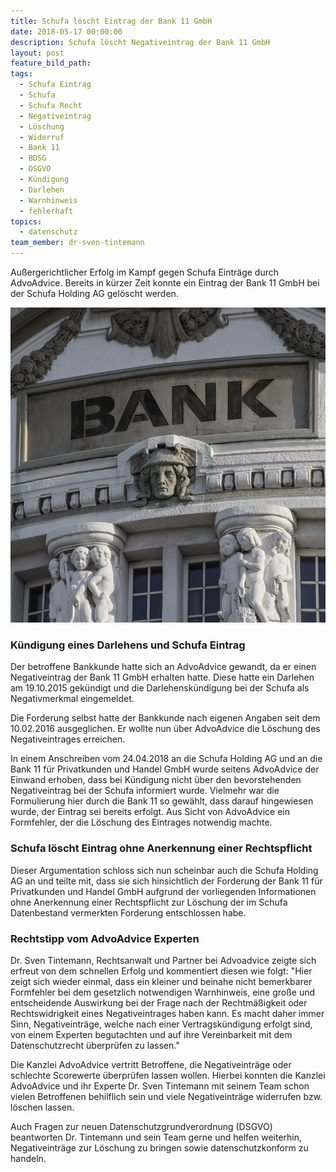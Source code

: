 ```yaml
---
title: Schufa löscht Eintrag der Bank 11 GmbH
date: 2018-05-17 00:00:00
description: Schufa löscht Negativeintrag der Bank 11 GmbH
layout: post
feature_bild_path:
tags:
  - Schufa Eintrag
  - Schufa
  - Schufa Recht
  - Negativeintrag
  - Löschung
  - Widerruf
  - Bank 11
  - BDSG
  - DSGVO
  - Kündigung
  - Darlehen
  - Warnhinweis
  - fehlerhaft
topics:
  - datenschutz
team_member: dr-sven-tintemann
---
```


Au&szlig;ergerichtlicher Erfolg im Kampf gegen Schufa Eintr&auml;ge durch AdvoAdvice. Bereits in k&uuml;rzer Zeit konnte ein Eintrag der Bank 11 GmbH bei der Schufa Holding AG gel&ouml;scht werden.

![Bank - Bild von Pixabay](/uploads/bank-2907728-640-1.jpg "Bankgebäude - Außenansicht")

### K&uuml;ndigung eines Darlehens und Schufa Eintrag

Der betroffene Bankkunde hatte sich an AdvoAdvice gewandt, da er einen Negativeintrag der Bank 11 GmbH erhalten hatte. Diese hatte ein Darlehen am 19.10.2015 gek&uuml;ndigt und die Darlehensk&uuml;ndigung bei der Schufa als Negativmerkmal eingemeldet.

Die Forderung selbst hatte der Bankkunde nach eigenen Angaben seit dem 10.02.2016 ausgeglichen. Er wollte nun &uuml;ber AdvoAdvice die L&ouml;schung des Negativeintrages erreichen.

In einem Anschreiben vom 24.04.2018 an die Schufa Holding AG und an die Bank 11 f&uuml;r Privatkunden und Handel GmbH wurde seitens AdvoAdvice der Einwand erhoben, dass bei K&uuml;ndigung nicht &uuml;ber den bevorstehenden Negativeintrag bei der Schufa informiert wurde. Vielmehr war die Formulierung hier durch die Bank 11 so gew&auml;hlt, dass darauf hingewiesen wurde, der Eintrag sei bereits erfolgt. Aus Sicht von AdvoAdvice ein Formfehler, der die L&ouml;schung des Eintrages notwendig machte.

### Schufa l&ouml;scht Eintrag ohne Anerkennung einer Rechtspflicht

Dieser Argumentation schloss sich nun scheinbar auch die Schufa Holding AG an und teilte mit, dass sie sich hinsichtlich der Forderung der Bank 11 f&uuml;r Privatkunden und Handel GmbH aufgrund der vorliegenden Informationen ohne Anerkennung einer Rechtspflicht zur L&ouml;schung der im Schufa Datenbestand vermerkten Forderung entschlossen habe.

### Rechtstipp vom AdvoAdvice Experten

Dr. Sven Tintemann, Rechtsanwalt und Partner bei Advoadvice zeigte sich erfreut von dem schnellen Erfolg und kommentiert diesen wie folgt: "Hier zeigt sich wieder einmal, dass ein kleiner und beinahe nicht bemerkbarer Formfehler bei dem gesetzlich notwendigen Warnhinweis, eine gro&szlig;e und entscheidende Auswirkung bei der Frage nach der Rechtm&auml;&szlig;igkeit oder Rechtswidrigkeit eines Negativeintrages haben kann. Es macht daher immer Sinn, Negativeintr&auml;ge, welche nach einer Vertragsk&uuml;ndigung erfolgt sind, von einem Experten begutachten und auf ihre Vereinbarkeit mit dem Datenschutzrecht &uuml;berpr&uuml;fen zu lassen."

Die Kanzlei AdvoAdvice vertritt Betroffene, die Negativeintr&auml;ge oder schlechte Scorewerte &uuml;berpr&uuml;fen lassen wollen. Hierbei konnten die Kanzlei AdvoAdvice und ihr Experte Dr. Sven Tintemann mit seinem Team schon vielen Betroffenen behilflich sein und viele Negativeintr&auml;ge widerrufen bzw. l&ouml;schen lassen.

Auch Fragen zur neuen Datenschutzgrundverordnung (DSGVO) beantworten Dr. Tintemann und sein Team gerne und helfen weiterhin, Negativeintr&auml;ge zur L&ouml;schung zu bringen sowie datenschutzkonform zu handeln.

&nbsp;

&nbsp;